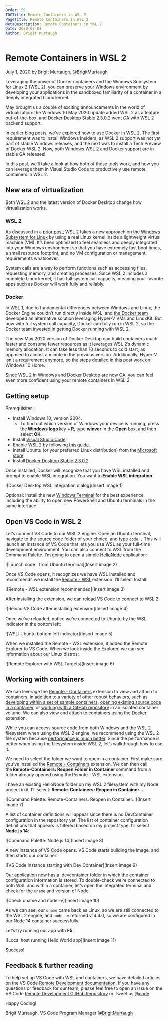 ```yaml
---
Order: 59
TOCTitle: Remote Containers in WSL 2
PageTitle: Remote Containers in WSL 2
MetaDescription: Remote Containers in WSL 2
Date: 2020-07-01
Author: Brigit Murtaugh
---
```

# Remote Containers in WSL 2

July 1, 2020 by Brigit Murtaugh, [@BrigitMurtaugh](https://twitter.com/BrigitMurtaugh)

Leveraging the power of Docker containers and the Windows Subsystem for Linux 2 (WSL 2), you can preserve your Windows environment by developing your applications in the sandboxed familiarity of a container in a deeply integrated Linux kernel.

May brought us a couple of exciting announcements in the world of virtualization: the Windows 10 May 2020 update added WSL 2 as a feature out-of-the-box, and [Docker Desktop Stable 2.3.0.2](https://docs.docker.com/docker-for-windows/release-notes/#docker-desktop-community-2302) went GA with WSL 2 backend support.

In [earlier blog posts](https://code.visualstudio.com/blogs/2020/03/02/docker-in-wsl2), we’ve explored how to use Docker in WSL 2. The first requirement was to install Windows Insiders, as WSL 2 support was not yet part of stable Windows releases, and the next was to install a Tech Preview of Docker WSL 2. Now, both Windows WSL 2 and Docker support are in stable GA releases!

In this post, we’ll take a look at how both of these tools work, and how you can leverage them in Visual Studio Code to productively use remote containers in WSL 2.

## New era of virtualization

Both WSL 2 and the latest version of Docker Desktop change how virtualization works.

### WSL 2

As discussed in a [prior post](https://code.visualstudio.com/blogs/2019/09/03/wsl2), WSL 2 takes a new approach on the [Windows Subsystem for Linux](https://docs.microsoft.com/en-us/windows/wsl/wsl2-about) by using a real Linux kernel inside a lightweight virtual machine (VM). It’s been optimized to feel seamless and deeply integrated into your Windows environment so that you have extremely fast boot times, a small resource footprint, and no VM configuration or management requirements whatsoever.

System calls are a way to perform functions such as accessing files, requesting memory, and creating processes. Since WSL 2 includes a complete Linux kernel, it has full system call capacity, meaning your favorite apps such as Docker will work fully and reliably.

### Docker

In WSL 1, due to fundamental differences between Windows and Linux, the Docker Engine couldn’t run directly inside WSL, and [the Docker team](https://www.docker.com/blog/docker-hearts-wsl-2/) developed an alternative solution leveraging Hyper-V VMs and LinuxKit. But now with full system call capacity, Docker can fully run in WSL 2, so the Docker team invested in getting Docker running with WSL 2.

The new May 2020 version of Docker Desktop can build containers much faster and consume fewer resources as it leverages WSL 2’s dynamic memory allocation. It can take less than 10 seconds to cold start, as opposed to almost a minute in the previous version. Additionally, Hyper-V isn’t a requirement anymore, so the steps detailed in this post work on Windows 10 Home.

Since WSL 2 in Windows and Docker Desktop are now GA, you can feel even more confident using your remote containers in WSL 2.

## Getting setup

Prerequisites:

* Install Windows 10, version 2004.
    * To find out which version of Windows your device is running, press the **Windows logo** key + **R**, type **winver** in the **Open** box, and then select **OK**.
* Install [Visual Studio Code](https://code.visualstudio.com/download).
* Enable WSL 2 by following [this guide](https://docs.microsoft.com/windows/wsl/wsl2-install).
* Install Ubuntu (or your preferred Linux distribution) from the [Microsoft store](https://www.microsoft.com/p/ubuntu/9nblggh4msv6).
* Install [Docker Desktop Stable 2.3.0.2](https://docs.docker.com/docker-for-windows/wsl-tech-preview/#download).

Once installed, Docker will recognize that you have WSL installed and prompt to enable WSL integration. You want to **Enable WSL integration**.

![Docker Desktop WSL integration dialog](Insert image 1)

Optional: Install the new [Windows Terminal](https://docs.microsoft.com/en-us/windows/terminal/) for the best experience, including the ability to open new PowerShell and Ubuntu terminals in the same interface.

## Open VS Code in WSL 2

Let’s connect VS Code to our WSL 2 engine. Open an Ubuntu terminal, navigate to the source code folder of your choice, and type `code .` This will launch an instance of VS Code that lets you use WSL as your full-time development environment. You can also connect to WSL from the Command Palette. I’m going to open a simple [HelloNode](https://github.com/bamurtaugh/HelloNode) application:

![Launch code . from Ubuntu terminal](Insert image 2)

Once VS Code opens, it recognizes we have WSL installed and recommends we install the [Remote - WSL](https://marketplace.visualstudio.com/items?itemName=ms-vscode-remote.remote-wsl) extension. I’ll select Install:

![Remote - WSL extension recommended](Insert image 3)

After installing the extension, we can reload VS Code to connect to WSL 2:

![Reload VS Code after installing extension](Insert image 4)

Once we’ve reloaded, notice we’re connected to Ubuntu by the WSL indicator in the bottom left:

![WSL: Ubuntu bottom left indicator](Insert image 5)

When we installed the Remote - WSL extension, it added the Remote Explorer to VS Code. When we look inside the Explorer, we can see information about our Linux distros:

![Remote Explorer with WSL Targets](Insert image 6)

## Working with containers

We can leverage the [Remote - Containers](https://code.visualstudio.com/docs/remote/containers) extension to view and attach to containers, in addition to a variety of other robust behaviors, such as [developing within a set of sample containers](https://code.visualstudio.com/docs/remote/containers#_quick-start-try-a-dev-container), [opening existing source code in a container](https://code.visualstudio.com/docs/remote/containers#_quick-start-open-an-existing-folder-in-a-container), or [working with a GitHub repository](https://code.visualstudio.com/docs/remote/containers#_quick-start-open-an-existing-folder-in-a-container) in an isolated container volume. We can also view and attach to containers using the [Docker](https://marketplace.visualstudio.com/items?itemName=ms-azuretools.vscode-docker) extension.

While you can access source code from both Windows and the WSL 2 filesystem when using the WSL 2 engine, we recommend using the WSL 2 file system because [performance is much better](https://www.docker.com/blog/docker-desktop-wsl-2-best-practices/). Since the performance is better when using the filesystem inside WSL 2, let’s walkthrough how to use it.

We need to select the folder we want to open in a container. First make sure you’ve installed the [Remote - Containers](https://marketplace.visualstudio.com/items?itemName=ms-vscode-remote.remote-containers) extension. We can then call the **Remote-Containers: Reopen Folder in Container** command from a folder already opened using the Remote - WSL extension.

I have an existing HelloNode folder on my WSL 2 filesystem with my Node project in it. I’ll select: **Remote-Containers: Reopen in Container…**:

![Command Palette: Remote-Containers: Reopen in Container...](Insert image 7)

A list of container definitions will appear since there is no DevContainer configuration in the repository yet. The list of container configuration definitions that appears is filtered based on my project type. I’ll select **Node.js 14**:

![Command Palette: Node.js 14](Insert image 8)

A new instance of VS Code opens. VS Code starts building the image, and then starts our container:

![VS Code instance starting with Dev Container](Insert image 9)

Our application now has a .devcontainer folder in which the container configuration information is stored. To double-check we’re connected to both WSL and within a container, let’s open the integrated terminal and check for the `uname` and version of Node:

![Check uname and node -v](Insert image 10)

As we can see, our `uname` came back as Linux, so we are still connected to the WSL 2 engine, and `node -v` returned v14.4.0, so we are configured in our Node 14 container successfully.

Let’s try running our app with **F5**:

![Local host running Hello World app](Insert image 11)

Success!

## Feedback & further reading

To help set up VS Code with WSL and containers, we have detailed articles on the VS Code [Remote Development documentation](https://code.visualstudio.com/docs/remote/remote-overview). If you have any questions or feedback for our team, please feel free to open an issue on the VS Code [Remote Development GitHub Repository](https://github.com/microsoft/vscode-remote-release/issues) or Tweet us [@code](https://twitter.com/code).

Happy Coding!

Brigit Murtaugh, VS Code Program Manager
[@BrigitMurtaugh](https://twitter.com/BrigitMurtaugh)